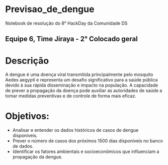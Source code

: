 # Previsao_de_dengue
Notebook  de resolução do 8° HackDay da Comunidade DS

Equipe 6, Time Jiraya - 2° Colocado geral 
---
# Descrição
A dengue é uma doença viral transmitida principalmente pelo mosquito Aedes aegypti e representa um desafio significativo para a saúde pública devido à sua rápida disseminação e impacto na população. A capacidade de prever a propagação da doença pode auxiliar as autoridades de saúde a tomar medidas preventivas e de controle de forma mais eficaz.

# Objetivos:
* Analisar e entender os dados históricos de casos de dengue disponíveis.
* Prever o número de casos dos próximos 1500 dias disponíveis no banco de dados.
* Identificar os fatores ambientais e socioeconômicos que influenciam a propagação da dengue.

